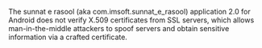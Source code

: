 The sunnat e rasool (aka com.imsoft.sunnat_e_rasool) application 2.0 for Android does not verify X.509 certificates from SSL servers, which allows man-in-the-middle attackers to spoof servers and obtain sensitive information via a crafted certificate.
